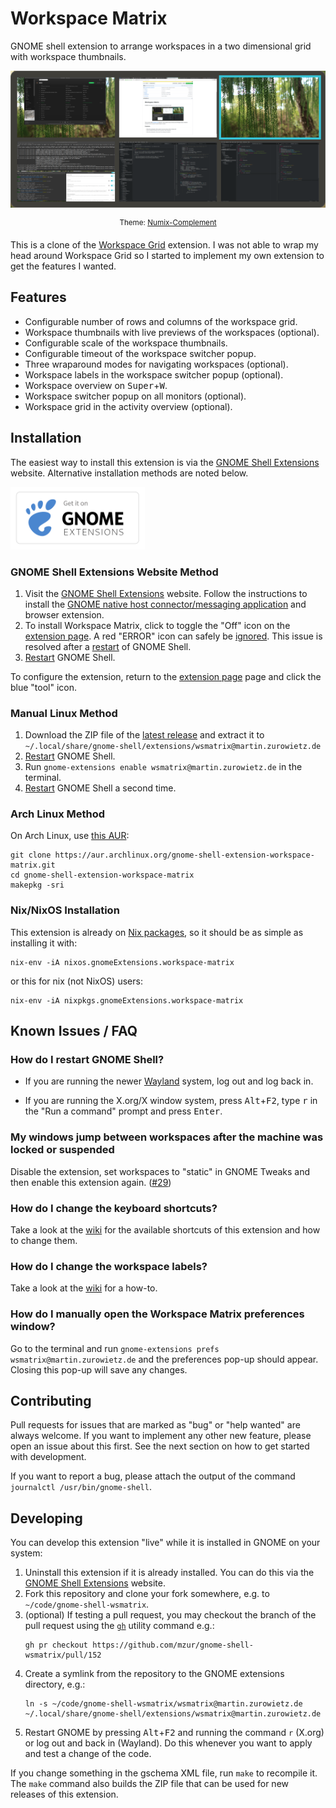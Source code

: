 # Workspace Matrix

GNOME shell extension to arrange workspaces in a two dimensional grid with workspace thumbnails.

<p align="center">
   <img src="preview.png" alt="Preview">
</p>
<p align="center">
   <sup>Theme: <a href="https://github.com/mzur/Numix-Complement">Numix-Complement</a></sup>
</p>

This is a clone of the [Workspace Grid](https://github.com/zakkak/workspace-grid) extension. I was not able to wrap my head around Workspace Grid so I started to implement my own extension to get the features I wanted.

## Features

- Configurable number of rows and columns of the workspace grid.
- Workspace thumbnails with live previews of the workspaces (optional).
- Configurable scale of the workspace thumbnails.
- Configurable timeout of the workspace switcher popup.
- Three wraparound modes for navigating workspaces (optional).
- Workspace labels in the workspace switcher popup (optional).
- Workspace overview on <kbd>Super</kbd>+<kbd>W</kbd>.
- Workspace switcher popup on all monitors (optional).
- Workspace grid in the activity overview (optional).

## Installation

The easiest way to install this extension is via the [GNOME Shell Extensions](https://extensions.gnome.org/extension/1485/workspace-matrix/) website. Alternative installation methods are noted below.

[<img src="https://raw.githubusercontent.com/andyholmes/gnome-shell-extensions-badge/master/get-it-on-ego.svg?sanitize=true" height="100">](https://extensions.gnome.org/extension/1485/workspace-matrix/)

### GNOME Shell Extensions Website Method

1. Visit the [GNOME Shell Extensions](https://extensions.gnome.org/extension/1485/workspace-matrix/) website. Follow the instructions to install the [GNOME native host connector/messaging application](https://wiki.gnome.org/Projects/GnomeShellIntegrationForChrome/Installation) and browser extension.
2. To install Workspace Matrix, click to toggle the "Off" icon on the [extension page](https://extensions.gnome.org/extension/1485/workspace-matrix/). A red "ERROR" icon can safely be [ignored](https://github.com/mzur/gnome-shell-wsmatrix/issues/52). This issue is resolved after a [restart](#how-do-i-restart-gnome-shell) of GNOME Shell.
3. [Restart](#how-do-i-restart-gnome-shell) GNOME Shell.

To configure the extension, return to the [extension page](https://extensions.gnome.org/extension/1485/workspace-matrix/) page and click the blue "tool" icon.

### Manual Linux Method

1. Download the ZIP file of the [latest release](https://github.com/mzur/gnome-shell-wsmatrix/releases) and extract it to `~/.local/share/gnome-shell/extensions/wsmatrix@martin.zurowietz.de` 
2. [Restart](#how-do-i-restart-gnome-shell) GNOME Shell.
3. Run `gnome-extensions enable wsmatrix@martin.zurowietz.de` in the terminal.
4. [Restart](#how-do-i-restart-gnome-shell) GNOME Shell a second time.

### Arch Linux Method

On Arch Linux, use [this AUR](https://aur.archlinux.org/packages/gnome-shell-extension-workspace-matrix):
   ```
   git clone https://aur.archlinux.org/gnome-shell-extension-workspace-matrix.git
   cd gnome-shell-extension-workspace-matrix
   makepkg -sri
   ```

### Nix/NixOS Installation

This extension is already on [Nix packages](https://search.nixos.org/packages?channel=23.05&show=gnomeExtensions.workspace-matrix&from=0&size=50&buckets=%7B%22package_attr_set%22%3A%5B%22gnomeExtensions%22%5D%2C%22package_license_set%22%3A%5B%5D%2C%22package_maintainers_set%22%3A%5B%5D%2C%22package_platforms%22%3A%5B%5D%7D&sort=relevance&type=packages&query=matrix), so it should be as simple as installing it with:
```
nix-env -iA nixos.gnomeExtensions.workspace-matrix
```
or this for nix (not NixOS) users:
```
nix-env -iA nixpkgs.gnomeExtensions.workspace-matrix
```

## Known Issues / FAQ

### How do I restart GNOME Shell?

- If you are running the newer [Wayland](https://wayland.freedesktop.org/) system, log out and log back in.

- If you are running the X.org/X window system, press <kbd>Alt</kbd>+<kbd>F2</kbd>, type <kbd>r</kbd> in the "Run a command" prompt and press <kbd>Enter</kbd>.

### My windows jump between workspaces after the machine was locked or suspended

Disable the extension, set workspaces to "static" in GNOME Tweaks and then enable this extension again. ([#29](https://github.com/mzur/gnome-shell-wsmatrix/issues/29))

### How do I change the keyboard shortcuts?

Take a look at the [wiki](https://github.com/mzur/gnome-shell-wsmatrix/wiki/Custom-keyboard-shortcuts) for the available shortcuts of this extension and how to change them.

### How do I change the workspace labels?

Take a look at the [wiki](https://github.com/mzur/gnome-shell-wsmatrix/wiki/Assigning-custom-labels-to-workspaces) for a how-to.

### How do I manually open the Workspace Matrix preferences window?

Go to the terminal and run `gnome-extensions prefs wsmatrix@martin.zurowietz.de` and the preferences pop-up should appear. Closing this pop-up will save any changes.


## Contributing

Pull requests for issues that are marked as "bug" or "help wanted" are always welcome. If you want to implement any other new feature, please open an issue about this first. See the next section on how to get started with development.

If you want to report a bug, please attach the output of the command `journalctl /usr/bin/gnome-shell`.

## Developing

You can develop this extension "live" while it is installed in GNOME on your system:

1. Uninstall this extension if it is already installed. You can do this via the [GNOME Shell Extensions](https://extensions.gnome.org/extension/1485/workspace-matrix/) website.
2. Fork this repository and clone your fork somewhere, e.g. to `~/code/gnome-shell-wsmatrix`.
3. (optional) If testing a pull request, you may checkout the branch of the pull request using the [`gh`](https://github.com/cli/cli) utility command e.g.:
   ```
   gh pr checkout https://github.com/mzur/gnome-shell-wsmatrix/pull/152
   ```
4. Create a symlink from the repository to the GNOME extensions directory, e.g.:
   ```
   ln -s ~/code/gnome-shell-wsmatrix/wsmatrix@martin.zurowietz.de ~/.local/share/gnome-shell/extensions/wsmatrix@martin.zurowietz.de
   ```
5. Restart GNOME by pressing <kbd>Alt</kbd>+<kbd>F2</kbd> and running the command `r` (X.org) or log out and back in (Wayland). Do this whenever you want to apply and test a change of the code.

If you change something in the gschema XML file, run `make` to recompile it. The `make` command also builds the ZIP file that can be used for new releases of this extension.
